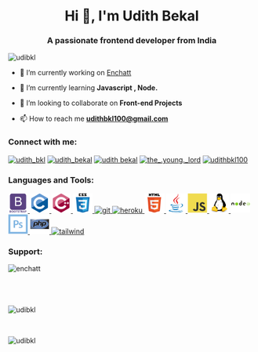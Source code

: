 <h1 align="center">Hi 👋, I'm Udith Bekal</h1>
<h3 align="center">A passionate frontend developer from India</h3>

<p align="left"> <img src="https://komarev.com/ghpvc/?username=udibkl&label=Profile%20views&color=0e75b6&style=flat" alt="udibkl" /> </p>

- 🔭 I’m currently working on [Enchatt](https://enchatt.in)

- 🌱 I’m currently learning **Javascript , Node.**

- 👯 I’m looking to collaborate on **Front-end Projects**

- 📫 How to reach me **udithbkl100@gmail.com**

<h3 align="left">Connect with me:</h3>
<p align="left">
<a href="https://twitter.com/udith_bkl" target="blank"><img align="center" src="https://raw.githubusercontent.com/rahuldkjain/github-profile-readme-generator/master/src/images/icons/Social/twitter.svg" alt="udith_bkl" height="30" width="40" /></a>
<a href="https://www.linkedin.com/in/udith-bekal/" target="blank"><img align="center" src="https://raw.githubusercontent.com/rahuldkjain/github-profile-readme-generator/master/src/images/icons/Social/linked-in-alt.svg" alt="udith_bekal" height="30" width="40" /></a>
<a href="https://fb.com/udith.bkl" target="blank"><img align="center" src="https://raw.githubusercontent.com/rahuldkjain/github-profile-readme-generator/master/src/images/icons/Social/facebook.svg" alt="udith bekal" height="30" width="40" /></a>
<a href="https://instagram.com/the_.young._lord" target="blank"><img align="center" src="https://raw.githubusercontent.com/rahuldkjain/github-profile-readme-generator/master/src/images/icons/Social/instagram.svg" alt="the_.young._lord" height="30" width="40" /></a>
<a href="https://www.hackerrank.com/udithbkl100" target="blank"><img align="center" src="https://raw.githubusercontent.com/rahuldkjain/github-profile-readme-generator/master/src/images/icons/Social/hackerrank.svg" alt="udithbkl100" height="30" width="40" /></a>
</p>

<h3 align="left">Languages and Tools:</h3>
<p align="left"> <a href="https://getbootstrap.com" target="_blank"> <img src="https://raw.githubusercontent.com/devicons/devicon/master/icons/bootstrap/bootstrap-plain-wordmark.svg" alt="bootstrap" width="40" height="40"/> </a> <a href="https://www.cprogramming.com/" target="_blank"> <img src="https://raw.githubusercontent.com/devicons/devicon/master/icons/c/c-original.svg" alt="c" width="40" height="40"/> </a> <a href="https://www.w3schools.com/cpp/" target="_blank"> <img src="https://raw.githubusercontent.com/devicons/devicon/master/icons/cplusplus/cplusplus-original.svg" alt="cplusplus" width="40" height="40"/> </a> <a href="https://www.w3schools.com/css/" target="_blank"> <img src="https://raw.githubusercontent.com/devicons/devicon/master/icons/css3/css3-original-wordmark.svg" alt="css3" width="40" height="40"/> </a> <a href="https://git-scm.com/" target="_blank"> <img src="https://www.vectorlogo.zone/logos/git-scm/git-scm-icon.svg" alt="git" width="40" height="40"/> </a> <a href="https://heroku.com" target="_blank"> <img src="https://www.vectorlogo.zone/logos/heroku/heroku-icon.svg" alt="heroku" width="40" height="40"/> </a> <a href="https://www.w3.org/html/" target="_blank"> <img src="https://raw.githubusercontent.com/devicons/devicon/master/icons/html5/html5-original-wordmark.svg" alt="html5" width="40" height="40"/> </a> <a href="https://www.java.com" target="_blank"> <img src="https://raw.githubusercontent.com/devicons/devicon/master/icons/java/java-original.svg" alt="java" width="40" height="40"/> </a> <a href="https://developer.mozilla.org/en-US/docs/Web/JavaScript" target="_blank"> <img src="https://raw.githubusercontent.com/devicons/devicon/master/icons/javascript/javascript-original.svg" alt="javascript" width="40" height="40"/> </a> <a href="https://www.linux.org/" target="_blank"> <img src="https://raw.githubusercontent.com/devicons/devicon/master/icons/linux/linux-original.svg" alt="linux" width="40" height="40"/> </a> <a href="https://nodejs.org" target="_blank"> <img src="https://raw.githubusercontent.com/devicons/devicon/master/icons/nodejs/nodejs-original-wordmark.svg" alt="nodejs" width="40" height="40"/> </a> <a href="https://www.photoshop.com/en" target="_blank"> <img src="https://raw.githubusercontent.com/devicons/devicon/master/icons/photoshop/photoshop-line.svg" alt="photoshop" width="40" height="40"/> </a> <a href="https://www.php.net" target="_blank"> <img src="https://raw.githubusercontent.com/devicons/devicon/master/icons/php/php-original.svg" alt="php" width="40" height="40"/> </a> <a href="https://tailwindcss.com/" target="_blank"> <img src="https://www.vectorlogo.zone/logos/tailwindcss/tailwindcss-icon.svg" alt="tailwind" width="40" height="40"/> </a> 
</p>


<h3 align="left">Support:</h3>
<p><a href="https://www.buymeacoffee.com/enchatt"> <img align="left" src="https://cdn.buymeacoffee.com/buttons/v2/default-yellow.png" height="50" width="210" alt="enchatt" /></a>
</p><br><br>
<br><br>
<p><img align="center" src="https://github-readme-stats.vercel.app/api/top-langs?username=udibkl&show_icons=true&locale=en&layout=compact" alt="udibkl" /></p>
<br>

<p><img align="center" src="https://github-readme-stats.vercel.app/api?username=udibkl&show_icons=true&locale=en"  alt="udibkl" /></p>

